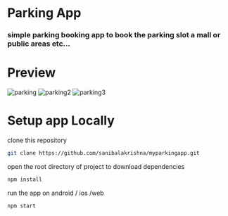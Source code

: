 # Parking App
### simple parking booking app to book the parking slot a mall or public areas etc...
# Preview
![parking](https://user-images.githubusercontent.com/78022534/234625672-991dd3f6-bf95-43f7-a427-9597996d09b3.png)
![parking2](https://user-images.githubusercontent.com/78022534/234625689-b7b38e49-6ab0-4e61-b0cc-aedc55bd682b.png)
![parking3](https://user-images.githubusercontent.com/78022534/234625705-dfca8c0d-4be1-4c9e-a077-8d9356b52c7d.png)
# Setup app Locally
clone this repository
```bash
git clone https://github.com/sanibalakrishna/myparkingapp.git
````
open the root directory of project to download dependencies
```bash
npm install
```
run the app on android / ios /web 
```bash
npm start
```



